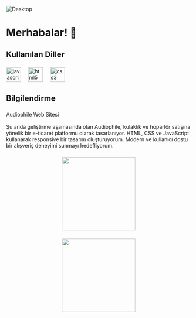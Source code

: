 ![Desktop](https://github.com/user-attachments/assets/4e84493e-0bd4-466d-895c-6857dbbe6032)<h1 align="left">Merhabalar! 👋</h1>

###

<h2 align="left">Kullanılan Diller</h2>

###

<div align="left">
  <img src="https://cdn.jsdelivr.net/gh/devicons/devicon/icons/javascript/javascript-original.svg" height="40" alt="javascript logo"  />
  <img width="12" />
  <img src="https://cdn.jsdelivr.net/gh/devicons/devicon/icons/html5/html5-original.svg" height="40" alt="html5 logo"  />
  <img width="12" />
  <img src="https://cdn.jsdelivr.net/gh/devicons/devicon/icons/css3/css3-original.svg" height="40" alt="css3 logo"  />
</div>

###

<p align="left"></p>

###

<h2 align="left">Bilgilendirme</h2>

###

<p align="left">Audiophile Web Sitesi<br><br>Şu anda geliştirme aşamasında olan Audiophile, kulaklık ve hoparlör satışına yönelik bir e-ticaret platformu olarak tasarlanıyor. HTML, CSS ve JavaScript kullanarak responsive bir tasarım oluşturuyorum. Modern ve kullanıcı dostu bir alışveriş deneyimi sunmayı hedefliyorum.</p>

###

<div align="center">
  <img height="200" src="![Desktop](https://github.com/user-attachments/assets/9e26c390-2cbe-4883-bb32-5cbf6ff196a5)
"  />
</div>

###

<div align="center">
  <img height="200" src=" ![mobile](https://github.com/user-attachments/assets/5f071aa5-d839-4b88-9c87-1d84f391ba1f)
 "  />
</div>

###
